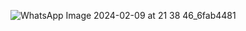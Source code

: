 ![WhatsApp Image 2024-02-09 at 21 38 46_6fab4481](https://github.com/manasikamble26/Notes-Making-App-using-React/assets/143224924/f4e8720b-5e7a-4e7b-a2f3-8020fd280275)
